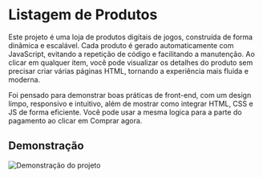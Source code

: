 # Listagem de Produtos

Este projeto é uma loja de produtos digitais de jogos, construída de forma dinâmica e escalável. 
Cada produto é gerado automaticamente com JavaScript, evitando a repetição de código e facilitando a manutenção. 
Ao clicar em qualquer item, você pode visualizar os detalhes do produto sem precisar criar várias páginas HTML, tornando a experiência mais fluida e moderna.

Foi pensado para demonstrar boas práticas de front-end, com um design limpo, responsivo e intuitivo, além de mostrar como integrar HTML, CSS e JS de forma eficiente.
Você pode usar a mesma logica para a parte do pagamento ao clicar em Comprar agora.

## Demonstração
![Demonstração do projeto](https://i.imgur.com/KNYsJin.gif)
